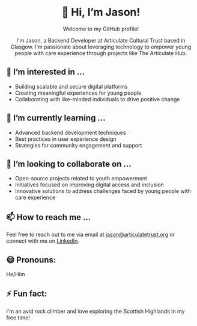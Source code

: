 <div align="center">
  <h1>👋 Hi, I’m Jason!</h1>
  <p>Welcome to my GitHub profile!</p>
  <p>I'm Jason, a Backend Developer at Articulate Cultural Trust based in Glasgow. I'm passionate about leveraging technology to empower young people with care experience through projects like The Articulate Hub.</p>
</div>

## 👀 I’m interested in ...

- Building scalable and secure digital platforms
- Creating meaningful experiences for young people
- Collaborating with like-minded individuals to drive positive change

## 🌱 I’m currently learning ...

- Advanced backend development techniques
- Best practices in user experience design
- Strategies for community engagement and support

## 💞️ I’m looking to collaborate on ...

- Open-source projects related to youth empowerment
- Initiatives focused on improving digital access and inclusion
- Innovative solutions to address challenges faced by young people with care experience

## 📫 How to reach me ...

Feel free to reach out to me via email at [jason@articulatetrust.org](mailto:jason@articulatetrust.org) or connect with me on [LinkedIn](https://www.linkedin.com/in/jasonarticulate).

## 😄 Pronouns:

He/Him

## ⚡ Fun fact:

I'm an avid rock climber and love exploring the Scottish Highlands in my free time!
